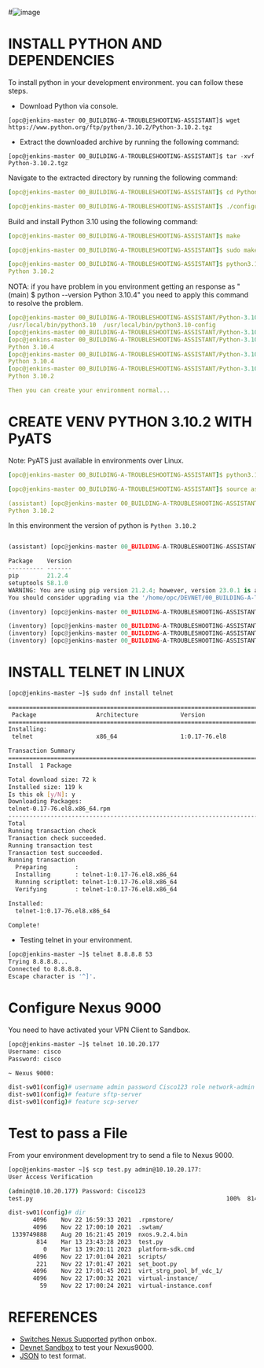 #![image](https://user-images.githubusercontent.com/38144008/225521047-46cbe5b5-8a35-41fa-bfd3-b0bb31f9045f.png)

# INSTALL PYTHON AND DEPENDENCIES

To install python in your development environment. you can follow these steps.

+ Download Python via console.

`[opc@jenkins-master 00_BUILDING-A-TROUBLESHOOTING-ASSISTANT]$ wget https://www.python.org/ftp/python/3.10.2/Python-3.10.2.tgz`

+ Extract the downloaded archive by running the following command:

`[opc@jenkins-master 00_BUILDING-A-TROUBLESHOOTING-ASSISTANT]$ tar -xvf Python-3.10.2.tgz`

Navigate to the extracted directory by running the following command:

```yaml
[opc@jenkins-master 00_BUILDING-A-TROUBLESHOOTING-ASSISTANT]$ cd Python-3.10.2

[opc@jenkins-master 00_BUILDING-A-TROUBLESHOOTING-ASSISTANT]$ ./configure --enable-optimizations
```

Build and install Python 3.10 using the following command:

```yaml
[opc@jenkins-master 00_BUILDING-A-TROUBLESHOOTING-ASSISTANT]$ make

[opc@jenkins-master 00_BUILDING-A-TROUBLESHOOTING-ASSISTANT]$ sudo make altinstall

[opc@jenkins-master 00_BUILDING-A-TROUBLESHOOTING-ASSISTANT]$ python3.10.2 --version
Python 3.10.2

```
NOTA: if you have problem in you environment getting an response as "(main) $ python --version
Python 3.10.4" you need to apply this command to resolve the problem.

```yaml
[opc@jenkins-master 00_BUILDING-A-TROUBLESHOOTING-ASSISTANT/Python-3.10.2]$ ls /usr/local/bin/python*
/usr/local/bin/python3.10  /usr/local/bin/python3.10-config
[opc@jenkins-master 00_BUILDING-A-TROUBLESHOOTING-ASSISTANT/Python-3.10.2]$ sudo ln -s /usr/local/bin/python3.10 /usr/local/bin/python3.10.2
[opc@jenkins-master 00_BUILDING-A-TROUBLESHOOTING-ASSISTANT/Python-3.10.2]$ python --version
Python 3.10.4
[opc@jenkins-master 00_BUILDING-A-TROUBLESHOOTING-ASSISTANT/Python-3.10.2]$ python3.10 --version
Python 3.10.4
[opc@jenkins-master 00_BUILDING-A-TROUBLESHOOTING-ASSISTANT/Python-3.10.2]$ python3.10.2 --version
Python 3.10.2

Then you can create your environment normal...
```

# CREATE VENV PYTHON 3.10.2 WITH PyATS

Note: PyATS just available in environments over Linux.

```yaml
[opc@jenkins-master 00_BUILDING-A-TROUBLESHOOTING-ASSISTANT]$ python3.10 -m venv assistant

[opc@jenkins-master 00_BUILDING-A-TROUBLESHOOTING-ASSISTANT]$ source assistant/bin/activate

(assistant) [opc@jenkins-master 00_BUILDING-A-TROUBLESHOOTING-ASSISTANT]$ python --version
Python 3.10.2
```
In this environment the version of python is `Python 3.10.2` 
```python

(assistant) [opc@jenkins-master 00_BUILDING-A-TROUBLESHOOTING-ASSISTANT]$ pip list

Package    Version
---------- -------
pip        21.2.4
setuptools 58.1.0
WARNING: You are using pip version 21.2.4; however, version 23.0.1 is available.
You should consider upgrading via the '/home/opc/DEVNET/00_BUILDING-A-TROUBLESHOOTING-ASSISTANT/inventory/bin/python3.10 -m pip install --upgrade pip' command.

(inventory) [opc@jenkins-master 00_BUILDING-A-TROUBLESHOOTING-ASSISTANT]$ pip install --upgrade pip

(inventory) [opc@jenkins-master 00_BUILDING-A-TROUBLESHOOTING-ASSISTANT]$ pip install "scp"
(inventory) [opc@jenkins-master 00_BUILDING-A-TROUBLESHOOTING-ASSISTANT]$ pip install paramiko
(inventory) [opc@jenkins-master 00_BUILDING-A-TROUBLESHOOTING-ASSISTANT]$ pip freeze > requirements.txt
```

# INSTALL TELNET IN LINUX

```bash
[opc@jenkins-master ~]$ sudo dnf install telnet

========================================================================================================================
 Package                 Architecture            Version                           Repository                      Size
========================================================================================================================
Installing:
 telnet                  x86_64                  1:0.17-76.el8                     ol8_appstream                   72 k

Transaction Summary
========================================================================================================================
Install  1 Package

Total download size: 72 k
Installed size: 119 k
Is this ok [y/N]: y
Downloading Packages:
telnet-0.17-76.el8.x86_64.rpm                                                           885 kB/s |  72 kB     00:00
------------------------------------------------------------------------------------------------------------------------
Total                                                                                   833 kB/s |  72 kB     00:00
Running transaction check
Transaction check succeeded.
Running transaction test
Transaction test succeeded.
Running transaction
  Preparing        :                                                                                                1/1
  Installing       : telnet-1:0.17-76.el8.x86_64                                                                    1/1
  Running scriptlet: telnet-1:0.17-76.el8.x86_64                                                                    1/1
  Verifying        : telnet-1:0.17-76.el8.x86_64                                                                    1/1

Installed:
  telnet-1:0.17-76.el8.x86_64

Complete!
```

+ Testing telnet in your environment.

```bash
[opc@jenkins-master ~]$ telnet 8.8.8.8 53
Trying 8.8.8.8...
Connected to 8.8.8.8.
Escape character is '^]'.
```

# Configure Nexus 9000

You need to have activated your VPN Client to Sandbox.

```bash
[opc@jenkins-master ~]$ telnet 10.10.20.177
Username: cisco
Password: cisco

~ Nexus 9000:

dist-sw01(config)# username admin password Cisco123 role network-admin
dist-sw01(config)# feature sftp-server
dist-sw01(config)# feature scp-server

```

# Test to pass a File

From your environment development try to send a file to Nexus 9000.

```bash
[opc@jenkins-master ~]$ scp test.py admin@10.10.20.177:      
User Access Verification

(admin@10.10.20.177) Password: Cisco123 
test.py                                                       100%  814     4.1KB/s   00:00    

dist-sw01(config)# dir
       4096    Nov 22 16:59:33 2021  .rpmstore/
       4096    Nov 22 17:00:10 2021  .swtam/
 1339749888    Aug 20 16:21:45 2019  nxos.9.2.4.bin
        814    Mar 13 23:43:28 2023  test.py
          0    Mar 13 19:20:11 2023  platform-sdk.cmd
       4096    Nov 22 17:01:04 2021  scripts/
        221    Nov 22 17:01:47 2021  set_boot.py
       4096    Nov 22 17:01:45 2021  virt_strg_pool_bf_vdc_1/
       4096    Nov 22 17:00:32 2021  virtual-instance/
         59    Nov 22 17:00:24 2021  virtual-instance.conf
```

# REFERENCES
+ [Switches Nexus Supported](https://developer.cisco.com/site/python/) python onbox.
+ [Devnet Sandbox](https://devnetsandbox.cisco.com/RM/Diagram/Index/43964e62-a13c-4929-bde7-a2f68ad6b27c?diagramType=Topology) to test your Nexus9000.
+ [JSON](https://jsonlint.com/) to test format.
